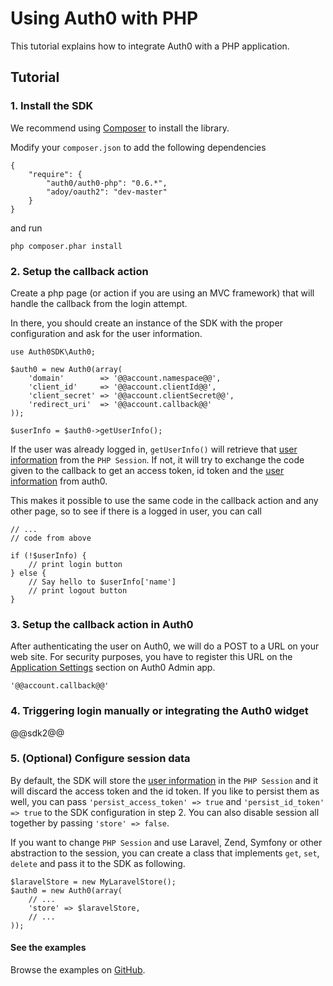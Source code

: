 # Using Auth0 with PHP

This tutorial explains how to integrate Auth0 with a PHP application.

## Tutorial

### 1. Install the SDK

We recommend using [Composer](http://getcomposer.org/doc/01-basic-usage.md) to install the library.

Modify your `composer.json` to add the following dependencies


    {
        "require": {
            "auth0/auth0-php": "0.6.*",
            "adoy/oauth2": "dev-master"
        }
    }


and run

    php composer.phar install


### 2. Setup the callback action
Create a php page (or action if you are using an MVC framework) that will handle the callback from the login attempt.

In there, you should create an instance of the SDK with the proper configuration and ask for the user information.


    use Auth0SDK\Auth0;

    $auth0 = new Auth0(array(
        'domain'        => '@@account.namespace@@',
        'client_id'     => '@@account.clientId@@',
        'client_secret' => '@@account.clientSecret@@',
        'redirect_uri'  => '@@account.callback@@'
    ));

    $userInfo = $auth0->getUserInfo();


If the user was already logged in, `getUserInfo()` will retrieve that [user information](https://docs.auth0.com/user-profile) from the `PHP Session`. If not, it will try to exchange the code given to the callback to get an access token, id token and the [user information](https://docs.auth0.com/user-profile) from auth0.

This makes it possible to use the same code in the callback action and any other page, so to see if there is a logged in user, you can call



    // ...
    // code from above

    if (!$userInfo) {
        // print login button
    } else {
        // Say hello to $userInfo['name']
        // print logout button
    }


### 3. Setup the callback action in Auth0

<div class="setup-callback">
<p>After authenticating the user on Auth0, we will do a POST to a URL on your web site. For security purposes, you have to register this URL on the <a href="@@uiAppSettingsURL@@" target="_new">Application Settings</a> section on Auth0 Admin app.</p>
</div>

    '@@account.callback@@'


### 4. Triggering login manually or integrating the Auth0 widget

@@sdk2@@

### 5. (Optional) Configure session data

By default, the SDK will store the [user information](https://docs.auth0.com/user-profile) in the `PHP Session` and it will discard the access token and the id token. If you like to persist them as well, you can pass `'persist_access_token' => true` and `'persist_id_token' => true` to the SDK configuration in step 2. You can also disable session all together by passing `'store' => false`.

If you want to change `PHP Session` and use Laravel, Zend, Symfony or other abstraction to the session, you can create a class that implements `get`, `set`, `delete` and pass it to the SDK as following.


    $laravelStore = new MyLaravelStore();
    $auth0 = new Auth0(array(
        // ...
        'store' => $laravelStore,
        // ...
    ));



#### See the examples

Browse the examples on <a target="_new" href="https://github.com/auth0/Auth0-PHP/tree/master/examples">GitHub</a>.
